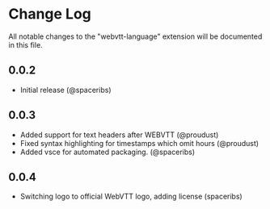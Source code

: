 # Change Log

All notable changes to the "webvtt-language" extension will be documented in this file.

## 0.0.2

- Initial release (@spaceribs)

## 0.0.3

- Added support for text headers after WEBVTT (@proudust)
- Fixed syntax highlighting for timestamps which omit hours (@proudust)
- Added vsce for automated packaging. (@spaceribs)

## 0.0.4

- Switching logo to official WebVTT logo, adding license (spaceribs)
